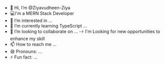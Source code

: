 - 👋 Hi, I’m @Ziyavudheen-Ziya
- 💻I'm a MERN Stack Developer
- 👀 I’m interested in ...
- 🌱 I’m currently learning TypeScript ...
- 💞️ I’m looking to collaborate on ...
-⚡ I'm Looking for new opportunities to enhance my skill
- 📫 How to reach me ...
- 😄 Pronouns: ...
- ⚡ Fun fact: ...

<!---
Ziyavudheen-Ziya/Ziyavudheen-Ziya is a ✨ special ✨ repository because its `README.md` (this file) appears on your GitHub profile.
You can click the Preview link to take a look at your changes.
--->
